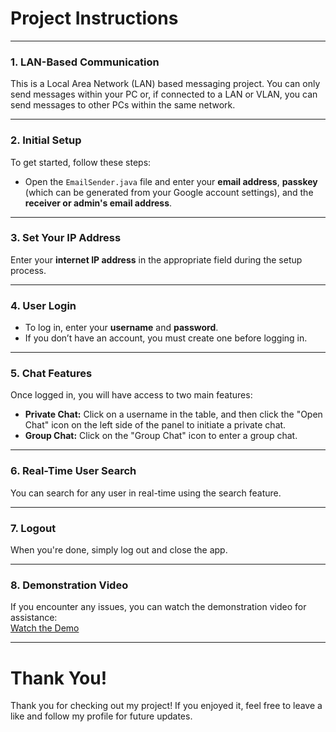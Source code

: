 # **Project Instructions**

---

### **1. LAN-Based Communication**

This is a Local Area Network (LAN) based messaging project. You can only send messages within your PC or, if connected to a LAN or VLAN, you can send messages to other PCs within the same network.

---

### **2. Initial Setup**

To get started, follow these steps:

- Open the `EmailSender.java` file and enter your **email address**, **passkey** (which can be generated from your Google account settings), and the **receiver or admin's email address**.

---

### **3. Set Your IP Address**

Enter your **internet IP address** in the appropriate field during the setup process.

---

### **4. User Login**

- To log in, enter your **username** and **password**.
- If you don’t have an account, you must create one before logging in.

---

### **5. Chat Features**

Once logged in, you will have access to two main features:

- **Private Chat:** Click on a username in the table, and then click the "Open Chat" icon on the left side of the panel to initiate a private chat.
- **Group Chat:** Click on the "Group Chat" icon to enter a group chat.

---

### **6. Real-Time User Search**

You can search for any user in real-time using the search feature.

---

### **7. Logout**

When you're done, simply log out and close the app.

---

### **8. Demonstration Video**

If you encounter any issues, you can watch the demonstration video for assistance:  
[Watch the Demo](https://www.youtube.com/watch?v=k6pL32CnA8c)

---
# **Thank You!**

Thank you for checking out my project! If you enjoyed it, feel free to leave a like and follow my profile for future updates.
